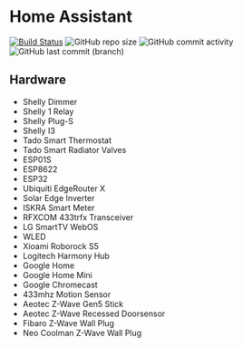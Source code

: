 # Home Assistant

[![Build Status](https://drone.theautomation.nl/api/badges/coen17st/prd-home-assistant-config/status.svg)](https://drone.theautomation.nl/coen17st/prd-home-assistant-config)
![GitHub repo size](https://img.shields.io/github/repo-size/coen17st/prd-home-assistant-config?logo=Github)
![GitHub commit activity](https://img.shields.io/github/commit-activity/y/coen17st/prd-home-assistant-config?logo=github)
![GitHub last commit (branch)](https://img.shields.io/github/last-commit/coen17st/prd-home-assistant-config/main?logo=github)

## Hardware

- Shelly Dimmer
- Shelly 1 Relay
- Shelly Plug-S
- Shelly I3
- Tado Smart Thermostat
- Tado Smart Radiator Valves
- ESP01S
- ESP8622
- ESP32
- Ubiquiti EdgeRouter X
- Solar Edge Inverter
- ISKRA Smart Meter
- RFXCOM 433trfx Transceiver
- LG SmartTV WebOS
- WLED
- Xioami Roborock S5
- Logitech Harmony Hub
- Google Home
- Google Home Mini
- Google Chromecast
- 433mhz Motion Sensor
- Aeotec Z-Wave Gen5 Stick
- Aeotec Z-Wave Recessed Doorsensor
- Fibaro Z-Wave Wall Plug
- Neo Coolman Z-Wave Wall Plug
